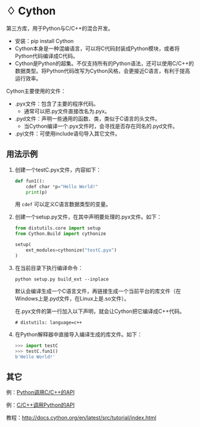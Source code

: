 # ♢ Cython

第三方库，用于Python与C/C++的混合开发。
- 安装：pip install Cython
- Cython本身是一种混编语言，可以将C代码封装成Python模块，或者将Python代码编译成C代码。
- Cython是Python的超集。不仅支持所有的Python语法，还可以使用C/C++的数据类型。将Python代码改写为Cython风格，会更接近C语言，有利于提高运行效率。

Cython主要使用的文件：
- .pyx文件：包含了主要的程序代码。
  - 通常可以把.py文件直接改名为.pyx。
- .pyd文件：声明一些通用的函数、类，类似于C语言的头文件。
  - 当Cython编译一个.pyx文件时，会寻找是否存在同名的.pyd文件。
- .pyi文件：可使用include语句导入其它文件。

## 用法示例

1.  创建一个testC.pyx文件，内容如下：

    ```python
    def fun1():
        cdef char *p="Hello World!"
        print(p)
    ```
    用 `cdef` 可以定义C语言数据类型的变量。

2.  创建一个setup.py文件，在其中声明要处理的.pyx文件。如下：

    ```python
    from distutils.core import setup
    from Cython.Build import cythonize

    setup(
        ext_modules=cythonize("testC.pyx")
    )
    ```

3.  在当前目录下执行编译命令：

    ```
    python setup.py build_ext --inplace
    ```
    默认会编译生成一个C语言文件，再链接生成一个当前平台的库文件（在Windows上是.pyd文件，在Linux上是.so文件）。

    在.pyx文件的第一行加入以下声明，就会让Cython把它编译成C++代码。
    ```
    # distutils: language=c++
    ```

4.  在Python解释器中直接导入编译生成的库文件。如下：

    ```python
    >>> import testC
    >>> testC.fun1()
    b'Hello World!'
    ```

## 其它

例：[Python调用C/C++的API](http://docs.cython.org/en/latest/src/tutorial/clibraries.html)

例：[C/C++调用Python的API](http://docs.cython.org/en/latest/src/userguide/external_C_code.html)

教程：<http://docs.cython.org/en/latest/src/tutorial/index.html>

